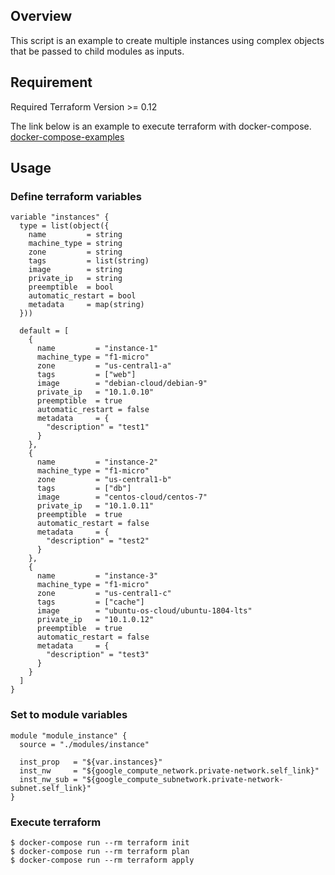 ## Overview
This script is an example to create multiple instances using complex objects that be passed to child modules as inputs.

## Requirement
Required Terraform Version >= 0.12

The link below is an example to execute terraform with docker-compose.  
[docker-compose-examples](https://github.com/aoyagi9936/docker-compose-examples/tree/master/terraform/gcp)

## Usage

### Define terraform variables
```
variable "instances" {
  type = list(object({
    name         = string
    machine_type = string
    zone         = string
    tags         = list(string)
    image        = string
    private_ip   = string
    preemptible  = bool
    automatic_restart = bool
    metadata     = map(string)
  }))
  
  default = [
    {
      name         = "instance-1"
      machine_type = "f1-micro"
      zone         = "us-central1-a"
      tags         = ["web"]      
      image        = "debian-cloud/debian-9"
      private_ip   = "10.1.0.10"
      preemptible  = true
      automatic_restart = false
      metadata     = {
        "description" = "test1"
      }
    },
    {
      name         = "instance-2"
      machine_type = "f1-micro"
      zone         = "us-central1-b"
      tags         = ["db"]
      image        = "centos-cloud/centos-7"
      private_ip   = "10.1.0.11"
      preemptible  = true
      automatic_restart = false
      metadata     = {
        "description" = "test2"
      }
    },
    {
      name         = "instance-3"
      machine_type = "f1-micro"
      zone         = "us-central1-c"
      tags         = ["cache"]
      image        = "ubuntu-os-cloud/ubuntu-1804-lts"
      private_ip   = "10.1.0.12"
      preemptible  = true
      automatic_restart = false
      metadata     = {
        "description" = "test3"
      }
    }
  ]
}
```

### Set to module variables
```
module "module_instance" {
  source = "./modules/instance"

  inst_prop   = "${var.instances}"
  inst_nw     = "${google_compute_network.private-network.self_link}"
  inst_nw_sub = "${google_compute_subnetwork.private-network-subnet.self_link}"
}
```

### Execute terraform
```shell
$ docker-compose run --rm terraform init
$ docker-compose run --rm terraform plan
$ docker-compose run --rm terraform apply
```

